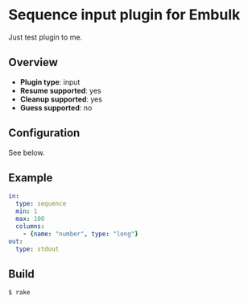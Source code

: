 # Sequence input plugin for Embulk

Just test plugin to me.

## Overview

* **Plugin type**: input
* **Resume supported**: yes
* **Cleanup supported**: yes
* **Guess supported**: no

## Configuration

See below.

## Example

```yaml
in:
  type: sequence
  min: 1
  max: 100
  columns:
    - {name: "number", type: "long"}
out:
  type: stdout
```


## Build

```
$ rake
```
